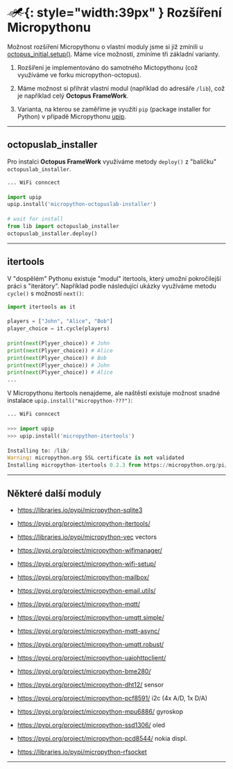 # ![logo](img/logo_small.png){: style="width:39px" } Rozšíření Micropythonu

Možnost rozšíření Micropythonu o vlastní moduly jsme si již zmínili u [octopus_initial.setup()](/install/#octopus_initialsetup).
Máme více možností, zmíníme tři základní varianty.

1. Rozšíření je implementováno do samotného Mictopythonu (což využíváme ve forku micropython-octopus).

2. Máme možnost si přihrát vlastní modul (například do adresáře `/lib`), což je například celý **Octopus FrameWork**.

3. Varianta, na kterou se zaměříme je využití `pip` (package installer for Python) v případě Micropythonu [upip](/pip).

---

## octopuslab_installer

Pro instalci  **Octopus FrameWork** využíváme metody `deploy()` z "balíčku" `octopuslab_installer`.

```python
... WiFi conncect

import upip
upip.install('micropython-octopuslab-installer')

# wait for install
from lib import octopuslab_installer
octopuslab_installer.deploy()
```

---

## itertools

V "dospělém" Pythonu existuje "modul" itertools, který umožní pokročilejší práci s "iterátory".
Například podle následující ukázky využíváme metodu `cycle()` s možností `next()`:

```python
import itertools as it

players = ["John", "Alice", "Bob"]
player_choice = it.cycle(players)

print(next(Plyyer_choice)) # John
print(next(Plyyer_choice)) # Alice
print(next(Plyyer_choice)) # Bob
print(next(Plyyer_choice)) # John
print(next(Plyyer_choice)) # Alice
...
```

V Micropythonu itertools nenajdeme, ale naštěstí existuje možnost snadné instalace `upip.install("micropython-???")`:

```python
... WiFi conncect

>>> import upip
>>> upip.install('micropython-itertools')

Installing to: /lib/
Warning: micropython.org SSL certificate is not validated
Installing micropython-itertools 0.2.3 from https://micropython.org/pi/itertools/itertools-0.2.3.tar.gz

```

---

## Některé další moduly

- https://libraries.io/pypi/micropython-sqlite3

- https://pypi.org/project/micropython-itertools/

- https://libraries.io/pypi/micropython-vec vectors

- https://pypi.org/project/micropython-wifimanager/

- https://pypi.org/project/micropython-wifi-setup/

- https://pypi.org/project/micropython-mailbox/

- https://pypi.org/project/micropython-email.utils/

- https://pypi.org/project/micropython-mqtt/

- https://pypi.org/project/micropython-umqtt.simple/

- https://pypi.org/project/micropython-mqtt-async/

- https://pypi.org/project/micropython-umqtt.robust/

- https://pypi.org/project/micropython-uaiohttpclient/

- https://pypi.org/project/micropython-bme280/

- https://pypi.org/project/micropython-dht12/ sensor

- https://pypi.org/project/micropython-pcf8591/ i2c (4x A/D, 1x D/A)

- https://pypi.org/project/micropython-mpu6886/ gyroskop

- https://pypi.org/project/micropython-ssd1306/ oled

- https://pypi.org/project/micropython-pcd8544/ nokia displ.

- https://libraries.io/pypi/micropython-rfsocket

---
